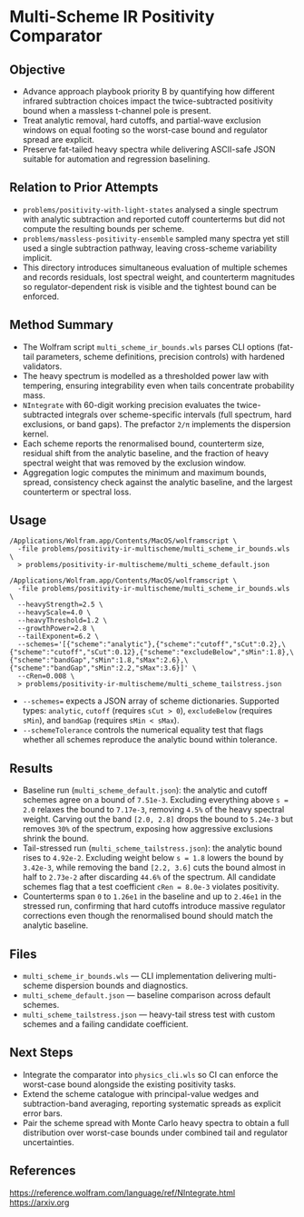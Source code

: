 # Multi-Scheme IR Positivity Comparator

## Objective
- Advance approach playbook priority B by quantifying how different infrared
  subtraction choices impact the twice-subtracted positivity bound when a
  massless t-channel pole is present.
- Treat analytic removal, hard cutoffs, and partial-wave exclusion windows on
  equal footing so the worst-case bound and regulator spread are explicit.
- Preserve fat-tailed heavy spectra while delivering ASCII-safe JSON suitable
  for automation and regression baselining.

## Relation to Prior Attempts
- `problems/positivity-with-light-states` analysed a single spectrum with
  analytic subtraction and reported cutoff counterterms but did not compute the
  resulting bounds per scheme.
- `problems/massless-positivity-ensemble` sampled many spectra yet still used a
  single subtraction pathway, leaving cross-scheme variability implicit.
- This directory introduces simultaneous evaluation of multiple schemes and
  records residuals, lost spectral weight, and counterterm magnitudes so
  regulator-dependent risk is visible and the tightest bound can be enforced.

## Method Summary
- The Wolfram script `multi_scheme_ir_bounds.wls` parses CLI options (fat-tail
  parameters, scheme definitions, precision controls) with hardened validators.
- The heavy spectrum is modelled as a thresholded power law with tempering,
  ensuring integrability even when tails concentrate probability mass.
- `NIntegrate` with 60-digit working precision evaluates the twice-subtracted
  integrals over scheme-specific intervals (full spectrum, hard exclusions, or
  band gaps). The prefactor `2/π` implements the dispersion kernel.
- Each scheme reports the renormalised bound, counterterm size, residual shift
  from the analytic baseline, and the fraction of heavy spectral weight that
  was removed by the exclusion window.
- Aggregation logic computes the minimum and maximum bounds, spread,
  consistency check against the analytic baseline, and the largest counterterm
  or spectral loss.

## Usage
```
/Applications/Wolfram.app/Contents/MacOS/wolframscript \
  -file problems/positivity-ir-multischeme/multi_scheme_ir_bounds.wls \
  > problems/positivity-ir-multischeme/multi_scheme_default.json

/Applications/Wolfram.app/Contents/MacOS/wolframscript \
  -file problems/positivity-ir-multischeme/multi_scheme_ir_bounds.wls \
  --heavyStrength=2.5 \
  --heavyScale=4.0 \
  --heavyThreshold=1.2 \
  --growthPower=2.8 \
  --tailExponent=6.2 \
  --schemes='[{"scheme":"analytic"},{"scheme":"cutoff","sCut":0.2},\
{"scheme":"cutoff","sCut":0.12},{"scheme":"excludeBelow","sMin":1.8},\
{"scheme":"bandGap","sMin":1.8,"sMax":2.6},\
{"scheme":"bandGap","sMin":2.2,"sMax":3.6}]' \
  --cRen=0.008 \
  > problems/positivity-ir-multischeme/multi_scheme_tailstress.json
```
- `--schemes=` expects a JSON array of scheme dictionaries. Supported types:
  `analytic`, `cutoff` (requires `sCut > 0`), `excludeBelow` (requires
  `sMin`), and `bandGap` (requires `sMin < sMax`).
- `--schemeTolerance` controls the numerical equality test that flags whether
  all schemes reproduce the analytic bound within tolerance.

## Results
- Baseline run (`multi_scheme_default.json`): the analytic and cutoff schemes
  agree on a bound of `7.51e-3`. Excluding everything above `s = 2.0` relaxes
  the bound to `7.17e-3`, removing `4.5%` of the heavy spectral weight.
  Carving out the band `[2.0, 2.8]` drops the bound to `5.24e-3` but removes
  `30%` of the spectrum, exposing how aggressive exclusions shrink the bound.
- Tail-stressed run (`multi_scheme_tailstress.json`): the analytic bound rises
  to `4.92e-2`. Excluding weight below `s = 1.8` lowers the bound by
  `3.42e-3`, while removing the band `[2.2, 3.6]` cuts the bound almost in
  half to `2.73e-2` after discarding `44.6%` of the spectrum. All candidate
  schemes flag that a test coefficient `cRen = 8.0e-3` violates positivity.
- Counterterms span `0` to `1.26e1` in the baseline and up to `2.46e1` in the
  stressed run, confirming that hard cutoffs introduce massive regulator
  corrections even though the renormalised bound should match the analytic
  baseline.

## Files
- `multi_scheme_ir_bounds.wls` — CLI implementation delivering multi-scheme
  dispersion bounds and diagnostics.
- `multi_scheme_default.json` — baseline comparison across default schemes.
- `multi_scheme_tailstress.json` — heavy-tail stress test with custom schemes
  and a failing candidate coefficient.

## Next Steps
- Integrate the comparator into `physics_cli.wls` so CI can enforce the
  worst-case bound alongside the existing positivity tasks.
- Extend the scheme catalogue with principal-value wedges and subtraction-band
  averaging, reporting systematic spreads as explicit error bars.
- Pair the scheme spread with Monte Carlo heavy spectra to obtain a full
  distribution over worst-case bounds under combined tail and regulator
  uncertainties.

## References
https://reference.wolfram.com/language/ref/NIntegrate.html
https://arxiv.org
